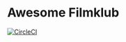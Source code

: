 # Awesome Filmklub
[![CircleCI](https://circleci.com/gh/Hagbarth/awesome-filmklub.svg?style=svg)](https://circleci.com/gh/Hagbarth/awesome-filmklub)
